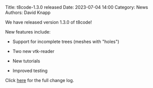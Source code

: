 Title: t8code-1.3.0 released 
Date: 2023-07-04 14:00 
Category: News 
Authors: David Knapp

We have released version 1.3.0 of t8code!

New features include:

- Support for incomplete trees (meshes with "holes")

- Two new vtk-reader

- New tutorials

- Improved testing

Click <a href="https://github.com/DLR-AMR/t8code/releases/tag/v1.3.0">here</a> for the full change log.